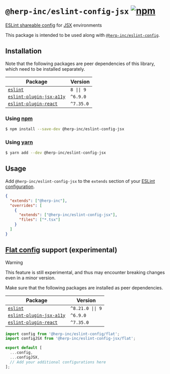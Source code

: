 # `@herp-inc/eslint-config-jsx` [![npm](https://img.shields.io/npm/v/@herp-inc/eslint-config-jsx)](https://www.npmjs.com/package/@herp-inc/eslint-config-jsx)

[ESLint shareable config](https://eslint.org/docs/developer-guide/shareable-configs) for [JSX](https://facebook.github.io/jsx/) environments

This package is intended to be used along with [`@herp-inc/eslint-config`](https://www.npmjs.com/package/@herp-inc/eslint-config).

## Installation

Note that the following packages are peer dependencies of this library, which need to be installed separately.

| Package                                                                          | Version    |
| -------------------------------------------------------------------------------- | ---------- |
| [`eslint`](https://www.npmjs.com/package/eslint)                                 | `8 \|\| 9` |
| [`eslint-plugin-jsx-a11y`](https://www.npmjs.com/package/eslint-plugin-jsx-a11y) | `^6.9.0`   |
| [`eslint-plugin-react`](https://www.npmjs.com/package/eslint-plugin-react)       | `^7.35.0`  |

### Using [npm](https://www.npmjs.com/)

```sh
$ npm install --save-dev @herp-inc/eslint-config-jsx
```

### Using [yarn](https://yarnpkg.com/)

```sh
$ yarn add --dev @herp-inc/eslint-config-jsx
```

## Usage

Add `@herp-inc/eslint-config-jsx` to the `extends` section of your [ESLint configuration](http://eslint.org/docs/user-guide/configuring).

```json
{
  "extends": ["@herp-inc"],
  "overrides": [
    {
      "extends": ["@herp-inc/eslint-config-jsx"],
      "files": ["*.tsx"]
    }
  ]
}
```

## [Flat config](https://eslint.org/docs/latest/use/configure/configuration-files) support (experimental)

> [!WARNING]
> This feature is still experimental, and thus may encounter breaking changes even in a minor version.

Make sure that the following packages are installed as peer dependencies.

| Package                                                                          | Version          |
| -------------------------------------------------------------------------------- | ---------------- |
| [`eslint`](https://www.npmjs.com/package/eslint)                                 | `^8.21.0 \|\| 9` |
| [`eslint-plugin-jsx-a11y`](https://www.npmjs.com/package/eslint-plugin-jsx-a11y) | `^6.9.0`         |
| [`eslint-plugin-react`](https://www.npmjs.com/package/eslint-plugin-react)       | `^7.35.0`        |

```eslint.config.js
import config from '@herp-inc/eslint-config/flat';
import configJSX from '@herp-inc/eslint-config-jsx/flat';

export default [
  ...config,
  ...configJSX,
  // Add your additional configurations here
];
```
